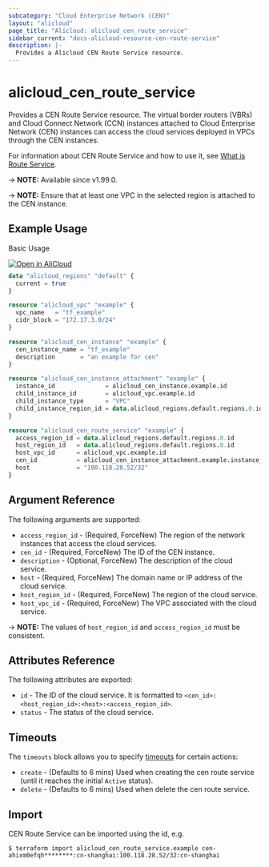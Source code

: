 ```yaml
---
subcategory: "Cloud Enterprise Network (CEN)"
layout: "alicloud"
page_title: "Alicloud: alicloud_cen_route_service"
sidebar_current: "docs-alicloud-resource-cen-route-service"
description: |-
  Provides a Alicloud CEN Route Service resource.
---
```


# alicloud_cen_route_service

Provides a CEN Route Service resource. The virtual border routers (VBRs) and Cloud Connect Network (CCN) instances attached to Cloud Enterprise Network (CEN) instances can access the cloud services deployed in VPCs through the CEN instances.

For information about CEN Route Service and how to use it, see [What is Route Service](https://www.alibabacloud.com/help/en/cen/developer-reference/api-cbn-2017-09-12-resolveandrouteserviceincen).

-> **NOTE:** Available since v1.99.0.

-> **NOTE:** Ensure that at least one VPC in the selected region is attached to the CEN instance.

## Example Usage

Basic Usage

<div style="display: block;margin-bottom: 40px;"><div class="oics-button" style="float: right;position: absolute;margin-bottom: 10px;">
  <a href="https://api.aliyun.com/terraform?resource=alicloud_cen_route_service&exampleId=f8f33617-0a72-1655-cc33-1c8f9ee4e1fe1d454f3d&activeTab=example&spm=docs.r.cen_route_service.0.f8f336170a&intl_lang=EN_US" target="_blank">
    <img alt="Open in AliCloud" src="https://img.alicdn.com/imgextra/i1/O1CN01hjjqXv1uYUlY56FyX_!!6000000006049-55-tps-254-36.svg" style="max-height: 44px; max-width: 100%;">
  </a>
</div></div>

```terraform
data "alicloud_regions" "default" {
  current = true
}

resource "alicloud_vpc" "example" {
  vpc_name   = "tf_example"
  cidr_block = "172.17.3.0/24"
}

resource "alicloud_cen_instance" "example" {
  cen_instance_name = "tf_example"
  description       = "an example for cen"
}

resource "alicloud_cen_instance_attachment" "example" {
  instance_id              = alicloud_cen_instance.example.id
  child_instance_id        = alicloud_vpc.example.id
  child_instance_type      = "VPC"
  child_instance_region_id = data.alicloud_regions.default.regions.0.id
}

resource "alicloud_cen_route_service" "example" {
  access_region_id = data.alicloud_regions.default.regions.0.id
  host_region_id   = data.alicloud_regions.default.regions.0.id
  host_vpc_id      = alicloud_vpc.example.id
  cen_id           = alicloud_cen_instance_attachment.example.instance_id
  host             = "100.118.28.52/32"
}
```

## Argument Reference

The following arguments are supported:

* `access_region_id` - (Required, ForceNew) The region of the network instances that access the cloud services.
* `cen_id` - (Required, ForceNew) The ID of the CEN instance.
* `description` - (Optional, ForceNew) The description of the cloud service.
* `host` - (Required, ForceNew) The domain name or IP address of the cloud service.
* `host_region_id` - (Required, ForceNew) The region of the cloud service.
* `host_vpc_id` - (Required, ForceNew) The VPC associated with the cloud service.

-> **NOTE:** The values of `host_region_id` and `access_region_id` must be consistent.

## Attributes Reference

The following attributes are exported:

* `id` - The ID of the cloud service. It is formatted to `<cen_id>:<host_region_id>:<host>:<access_region_id>`.
* `status` - The status of the cloud service.

## Timeouts

The `timeouts` block allows you to specify [timeouts](https://developer.hashicorp.com/terraform/language/resources/syntax#operation-timeouts) for certain actions:

* `create` - (Defaults to 6 mins) Used when creating the cen route service (until it reaches the initial `Active` status). 
* `delete` - (Defaults to 6 mins) Used when delete the cen route service. 

## Import

CEN Route Service can be imported using the id, e.g.

```shell
$ terraform import alicloud_cen_route_service.example cen-ahixm0efqh********:cn-shanghai:100.118.28.52/32:cn-shanghai
```


